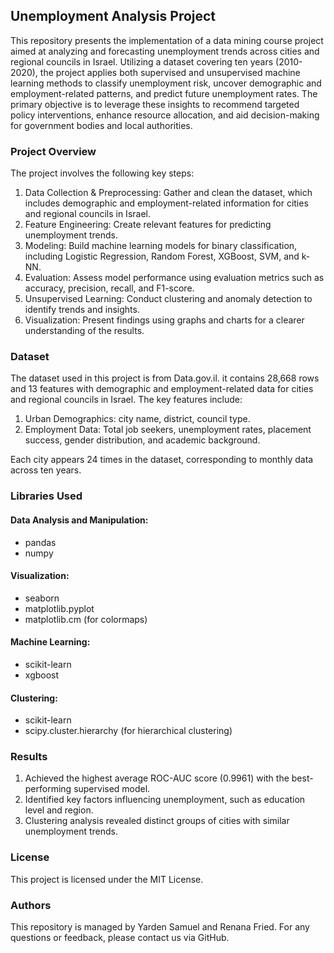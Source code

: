 ## Unemployment Analysis Project
This repository presents the implementation of a data mining course project aimed at analyzing and forecasting unemployment trends across cities and regional councils in Israel. Utilizing a dataset covering ten years (2010-2020), the project applies both supervised and unsupervised machine learning methods to classify unemployment risk, uncover demographic and employment-related patterns, and predict future unemployment rates. The primary objective is to leverage these insights to recommend targeted policy interventions, enhance resource allocation, and aid decision-making for government bodies and local authorities.

### Project Overview
The project involves the following key steps:

1. Data Collection & Preprocessing: Gather and clean the dataset, which includes demographic and employment-related information for cities and regional councils in Israel.
2. Feature Engineering: Create relevant features for predicting unemployment trends.
3. Modeling: Build machine learning models for binary classification, including Logistic Regression, Random Forest, XGBoost, SVM, and k-NN.
4. Evaluation: Assess model performance using evaluation metrics such as accuracy, precision, recall, and F1-score.
5. Unsupervised Learning: Conduct clustering and anomaly detection to identify trends and insights.
6. Visualization: Present findings using graphs and charts for a clearer understanding of the results.

### Dataset
The dataset used in this project is from Data.gov.il. it contains 28,668 rows and 13 features with demographic and employment-related data for cities and regional councils in Israel. The key features include:

1. Urban Demographics: city name, district, council type.
2. Employment Data: Total job seekers, unemployment rates, placement success, gender distribution, and academic background.

Each city appears 24 times in the dataset, corresponding to monthly data across ten years.

### Libraries Used
#### Data Analysis and Manipulation:
* pandas
* numpy
#### Visualization:
* seaborn
* matplotlib.pyplot
* matplotlib.cm (for colormaps)
#### Machine Learning:
* scikit-learn
* xgboost
#### Clustering:
* scikit-learn
* scipy.cluster.hierarchy (for hierarchical clustering)

### Results
1. Achieved the highest average ROC-AUC score (0.9961) with the best-performing supervised model.
2. Identified key factors influencing unemployment, such as education level and region.
3. Clustering analysis revealed distinct groups of cities with similar unemployment trends.

### License
This project is licensed under the MIT License.

### Authors
This repository is managed by Yarden Samuel and Renana Fried. For any questions or feedback, please contact us via GitHub.


